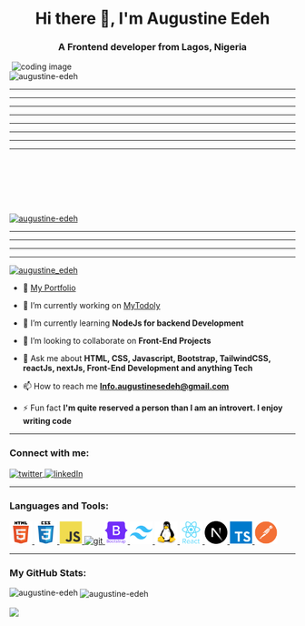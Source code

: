 <h1 align="center">Hi there 👋, I'm Augustine Edeh</h1>
<h3 align="center">A Frontend developer from Lagos, Nigeria</h3>
<img src="https://cdn.dribbble.com/users/1162077/screenshots/3848914/programmer.gif" align="right" alt="coding image" width="500">



<p align="left"> <img src="https://komarev.com/ghpvc/?username=augustine-edeh&label=Profile%20views&color=0e75b6&style=flat" alt="augustine-edeh" /> </p>
<hr>
<hr>
<hr>
<hr>
<hr>
<hr>
<hr>
<hr>
<br>
<br>
<br>
<br>
<br>
<p align="left"> <a href="https://github.com/ryo-ma/github-profile-trophy"><img src="https://github-profile-trophy.vercel.app/?username=augustine-edeh&theme=monokai" alt="augustine-edeh" /></a> </p>
<hr>
<hr>
<hr>
<hr>


<p align="left">
  <a href="https://twitter.com/augustine_edeh" target="blank">
    <img src="https://img.shields.io/twitter/follow/augustine_edeh?logo=twitter&style=for-the-badge" alt="augustine_edeh" />
  </a>
</p>

- 💼 [My Portfolio](https://augustines.vercel.app) 

- 🔭 I’m currently working on [MyTodoly](https://mytodoly.vercel.app)

- 🌱 I’m currently learning **NodeJs for backend Development**

- 👯 I’m looking to collaborate on **Front-End Projects**

- 💬 Ask me about **HTML, CSS, Javascript, Bootstrap, TailwindCSS, reactJs, nextJs,  Front-End Development and anything Tech**

- 📫 How to reach me **Info.augustinesedeh@gmail.com**

- ⚡ Fun fact **I'm quite reserved a person than I am an introvert. I enjoy writing code**

<hr>

<h3 align="left">Connect with me:</h3>
<p align="left">
  <a href="https://twitter.com/augustine_edeh" target="blank">
    <img align="center" src="https://raw.githubusercontent.com/rahuldkjain/github-profile-readme-generator/master/src/images/icons/Social/twitter.svg" alt="twitter" height="30" width="40" />
  </a>
  <a href="https://www.linkedin.com/in/augustine-edeh" target="blank">
    <img align="center" src="https://raw.githubusercontent.com/rahuldkjain/github-profile-readme-generator/master/src/images/icons/Social/linked-in-alt.svg" alt="linkedIn" height="30" width="40" />
  </a>
</p>

<hr>

<h3 align="left">Languages and Tools:</h3>
<p align="left">
  <a href="https://www.w3.org/html/" target="_blank" rel="noreferrer"> 
    <img src="https://raw.githubusercontent.com/devicons/devicon/master/icons/html5/html5-original-wordmark.svg" alt="html5" width="40" height="40"/>
  </a> 
  <a href="https://www.w3schools.com/css/" target="_blank" rel="noreferrer"> 
    <img src="https://raw.githubusercontent.com/devicons/devicon/master/icons/css3/css3-original-wordmark.svg" alt="css3" width="40" height="40"/> 
  </a>
  <a href="https://developer.mozilla.org/en-US/docs/Web/JavaScript" target="_blank" rel="noreferrer">
    <img src="https://raw.githubusercontent.com/devicons/devicon/master/icons/javascript/javascript-original.svg" alt="javascript" width="40" height="40"/>
  </a>
  <a href="https://git-scm.com/" target="_blank" rel="noreferrer"> 
    <img src="https://www.vectorlogo.zone/logos/git-scm/git-scm-icon.svg" alt="git" width="40" height="40"/> 
  </a> 
  <a href="https://getbootstrap.com" target="_blank" rel="noreferrer"> 
    <img src="https://raw.githubusercontent.com/devicons/devicon/master/icons/bootstrap/bootstrap-plain-wordmark.svg" alt="bootstrap" width="40" height="40"/> 
  </a>
  <a href="https://tailwindcss.com/" target="_blank" rel="noreferrer"> 
    <img src="https://raw.githubusercontent.com/devicons/devicon/master/icons/tailwindcss/tailwindcss-original.svg" alt="tailwindcss" width="40" height="40"/> 
  </a>
  <a href="https://www.linux.org/" target="_blank" rel="noreferrer">
    <img src="https://raw.githubusercontent.com/devicons/devicon/master/icons/linux/linux-original.svg" alt="linux" width="40" height="40"/> 
  </a>
  <a href="https://reactjs.org/" target="_blank" rel="noreferrer"> 
    <img src="https://raw.githubusercontent.com/devicons/devicon/master/icons/react/react-original-wordmark.svg" alt="react" width="40" height="40"/> 
  </a> 
  <a href="https://nextjs.org/" target="_blank" rel="noreferrer">
    <img src="https://raw.githubusercontent.com/devicons/devicon/master/icons/nextjs/nextjs-original.svg" alt="nextjs" width="40" height="40"/> 
  </a>
  <a href="https://www.typescriptlang.org/" target="_blank" rel="noreferrer">
    <img src="https://raw.githubusercontent.com/devicons/devicon/master/icons/typescript/typescript-original.svg" alt="typescript" width="40" height="40"/> 
  </a>
  <a href="https://www.typescriptlang.org/" target="_blank" rel="noreferrer">
    <img src="https://raw.githubusercontent.com/devicons/devicon/master/icons/postman/postman-original.svg" alt="postman" width="40" height="40"/>
  </a>
</p>

<hr>

<h3 align="left">My GitHub Stats:</h3>
<p>
  <img align="left" src="https://github-readme-stats.vercel.app/api/top-langs/?username=Augustine-edeh&theme=radical&hide_border=false&include_all_commits=false&count_private=false&layout=compact" alt="augustine-edeh" />
</p>

<p>&nbsp;<img align="center" src="https://github-readme-stats.vercel.app/api?username=Augustine-edeh&theme=radical&hide_border=false&include_all_commits=false&count_private=false" alt="augustine-edeh" /></p>

<p>
  <img align="center" src="https://github-readme-streak-stats.herokuapp.com/?user=Augustine-edeh&theme=radical&hide_border=false" />
</p>
